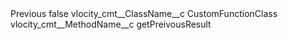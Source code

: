 <?xml version="1.0" encoding="UTF-8"?>
<CustomMetadata xmlns="http://soap.sforce.com/2006/04/metadata" xmlns:xsi="http://www.w3.org/2001/XMLSchema-instance" xmlns:xsd="http://www.w3.org/2001/XMLSchema">
    <label>Previous</label>
    <protected>false</protected>
    <values>
        <field>vlocity_cmt__ClassName__c</field>
        <value xsi:type="xsd:string">CustomFunctionClass</value>
    </values>
    <values>
        <field>vlocity_cmt__MethodName__c</field>
        <value xsi:type="xsd:string">getPreivousResult</value>
    </values>
</CustomMetadata>
